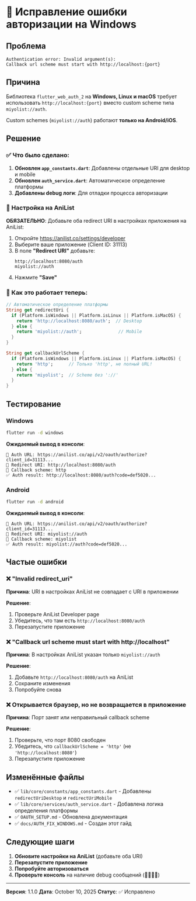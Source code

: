 # 🔧 Исправление ошибки авторизации на Windows

## Проблема

```
Authentication error: Invalid argument(s): 
Callback url scheme must start with http://localhost:{port}
```

## Причина

Библиотека `flutter_web_auth_2` на **Windows, Linux и macOS** требует использовать `http://localhost:{port}` вместо custom scheme типа `miyolist://auth`.

Custom schemes (`miyolist://auth`) работают **только на Android/iOS**.

## Решение

### ✅ Что было сделано:

1. **Обновлен `app_constants.dart`**: Добавлены отдельные URI для desktop и mobile
2. **Обновлен `auth_service.dart`**: Автоматическое определение платформы
3. **Добавлены debug логи**: Для отладки процесса авторизации

### 📝 Настройка на AniList

**ОБЯЗАТЕЛЬНО**: Добавьте оба redirect URI в настройках приложения на AniList:

1. Откройте https://anilist.co/settings/developer
2. Выберите ваше приложение (Client ID: 31113)
3. В поле **"Redirect URI"** добавьте:
   ```
   http://localhost:8080/auth
   miyolist://auth
   ```
4. Нажмите **"Save"**

### 🎯 Как это работает теперь:

```dart
// Автоматическое определение платформы
String get redirectUri {
  if (Platform.isWindows || Platform.isLinux || Platform.isMacOS) {
    return 'http://localhost:8080/auth';  // Desktop
  } else {
    return 'miyolist://auth';              // Mobile
  }
}

String get callbackUrlScheme {
  if (Platform.isWindows || Platform.isLinux || Platform.isMacOS) {
    return 'http';      // Только 'http', не полный URL!
  } else {
    return 'miyolist';  // Scheme без '://'
  }
}
```

## Тестирование

### Windows

```bash
flutter run -d windows
```

**Ожидаемый вывод в консоли**:
```
🔐 Auth URL: https://anilist.co/api/v2/oauth/authorize?client_id=31113...
📍 Redirect URI: http://localhost:8080/auth
🔗 Callback scheme: http
✅ Auth result: http://localhost:8080/auth?code=def5020...
```

### Android

```bash
flutter run -d android
```

**Ожидаемый вывод в консоли**:
```
🔐 Auth URL: https://anilist.co/api/v2/oauth/authorize?client_id=31113...
📍 Redirect URI: miyolist://auth
🔗 Callback scheme: miyolist
✅ Auth result: miyolist://auth?code=def5020...
```

## Частые ошибки

### ❌ "Invalid redirect_uri"

**Причина**: URI в настройках AniList не совпадает с URI в приложении

**Решение**:
1. Проверьте AniList Developer page
2. Убедитесь, что там есть `http://localhost:8080/auth`
3. Перезапустите приложение

### ❌ "Callback url scheme must start with http://localhost"

**Причина**: В настройках AniList указан только `miyolist://auth`

**Решение**:
1. Добавьте `http://localhost:8080/auth` на AniList
2. Сохраните изменения
3. Попробуйте снова

### ❌ Открывается браузер, но не возвращается в приложение

**Причина**: Порт занят или неправильный callback scheme

**Решение**:
1. Проверьте, что порт 8080 свободен
2. Убедитесь, что `callbackUrlScheme = 'http'` (не `'http://localhost:8080'`)
3. Перезапустите приложение

## Изменённые файлы

- ✅ `lib/core/constants/app_constants.dart` - Добавлены `redirectUriDesktop` и `redirectUriMobile`
- ✅ `lib/core/services/auth_service.dart` - Добавлена логика определения платформы
- ✅ `OAUTH_SETUP.md` - Обновлена документация
- ✅ `docs/AUTH_FIX_WINDOWS.md` - Создан этот гайд

## Следующие шаги

1. **Обновите настройки на AniList** (добавьте оба URI)
2. **Перезапустите приложение**
3. **Попробуйте авторизоваться**
4. **Проверьте консоль** на наличие debug сообщений (🔐📍🔗✅)

---

**Версия**: 1.1.0
**Дата**: October 10, 2025
**Статус**: ✅ Исправлено
